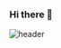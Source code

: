 ### Hi there 👋
![header](https://capsule-render.vercel.app/api?type=slice&color=2b90d9&height=300&section=header&text=JaeJae's%20Github&fontSize=30&rotate=22)

